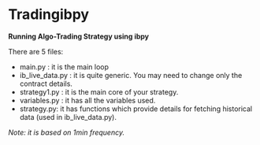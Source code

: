# Tradingibpy

**Running Algo-Trading Strategy using ibpy**

There are 5 files:
- main.py : it is the main loop
- ib_live_data.py : it is quite generic. You may need to change only the contract details.
- strategy1.py : it is the main core of your strategy.
- variables.py : it has all the variables used.
- strategy.py: it has functions which provide details for fetching historical data (used in ib_live_data.py).


*Note: it is based on 1min frequency.*
